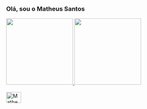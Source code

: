 ### Olá, sou o Matheus Santos

<div>
  <a href="https://github.com/devmatheu5">
  <img height="180em" src="https://github-readme-stats.vercel.app/api?username=devmatheu5&show=reviews&show_icons=true&theme=dark">
  <img height="180em" src="https://github-readme-stats.vercel.app/api/top-langs/?username=devmatheu5&hide_progress=true&layout=compact&langs_count=16&theme=dark">
</div>

<div style="display: inline_block"><br>
  <img align="center" alt="Matheus-Js" height="30" width="40" src="https://github.com/devicons/devicon/tree/master/icons/javascript/javascript-plain.svg">
